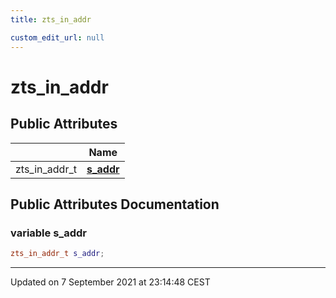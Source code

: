 ```yaml
---
title: zts_in_addr

custom_edit_url: null
---
```


# zts_in_addr



## Public Attributes

|                | Name           |
| -------------- | -------------- |
| zts_in_addr_t | **[s_addr](/autogen/libzt/classes/structzts__in__addr.md#variable-s_addr)**  |

## Public Attributes Documentation

### variable s_addr

```cpp
zts_in_addr_t s_addr;
```


-------------------------------

Updated on  7 September 2021 at 23:14:48 CEST